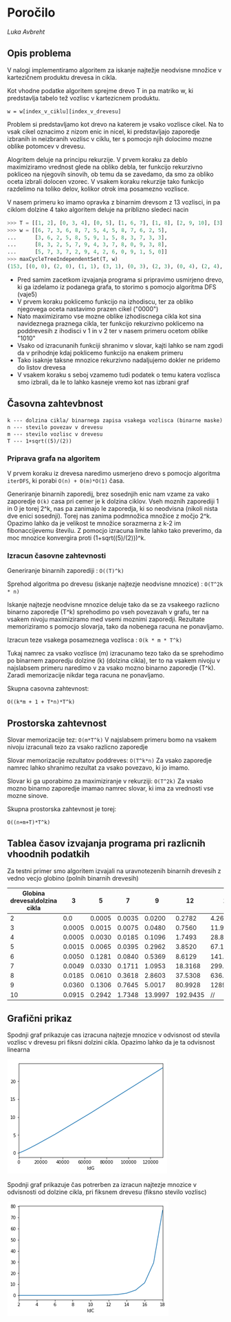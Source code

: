 # Poročilo

*Luka Avbreht*

## Opis problema

V nalogi implementiramo algoritem za iskanje najtežje neodvisne množice v kartezičnem produktu drevesa in cikla.

Kot vhodne podatke algoritem sprejme drevo T in pa matriko w, ki predstavlja tabelo tež vozlisc v kartezicnem produktu.

```
w = w[index_v_ciklu][index_v_drevesu]
```

Problem si predstavljamo kot drevo na katerem je vsako vozlisce cikel. Na to vsak cikel oznacimo z nizom enic in nicel, 
ki predstavljajo zaporedje izbranih in neizbranih vozlisc v ciklu, ter s pomocjo njih dolocimo mozne oblike potomcev v 
drevesu.

Alogritem deluje na principu rekurzije. V prvem koraku za deblo maximiziramo vrednost glede na obliko debla, ter funkcijo 
rekurzivno pokliceo na njegovih sinovih, ob temu da se zavedamo, da smo za obliko oceta izbrali dolocen vzorec. V vsakem 
koraku rekurzije tako funkcijo razdelimo na toliko delov, kolikor otrok ima posamezno vozlisce.

V nasem primeru ko imamo opravka z binarnim drevsom z 13 vozlisci, in pa ciklom dolzine 4 tako algoritem deluje na 
priblizno sledeci nacin

```python
>>> T = [[1, 2], [0, 3, 4], [0, 5], [1, 6, 7], [1, 8], [2, 9, 10], [3], [3], [4, 11], [5], [5, 12], [8], [10, 13], [12]]
>>> w = [[6, 7, 3, 6, 8, 7, 5, 4, 5, 8, 7, 6, 2, 5],
...      [3, 6, 2, 5, 8, 5, 9, 1, 5, 8, 3, 7, 3, 3],
...      [8, 3, 2, 5, 7, 9, 4, 3, 7, 8, 0, 9, 3, 8],
...      [5, 7, 3, 7, 2, 9, 4, 2, 6, 0, 9, 1, 5, 0]]
>>> maxCycleTreeIndependentSet(T, w)
(153, [(0, 0), (2, 0), (1, 1), (3, 1), (0, 3), (2, 3), (0, 4), (2, 4), (1, 5), (3, 5), (1, 6), (3, 6), (1, 7), (3, 7), (1, 8), (3, 8), (0, 9), (2, 9), (0, 10), (2, 10), (0, 11), (2, 11), (1, 12), (3, 12), (0, 13), (2, 13)])
```

* Pred samim zacetkom izvajanja programa si pripravimo usmirjeno drevo, ki ga izdelamo iz podanega grafa, to storimo s pomocjo algoritma DFS (vaje5)
* V prvem koraku poklicemo funkcijo na izhodiscu, ter za obliko njegovega oceta nastavimo prazen cikel ("0000")
* Nato maximiziramo vse mozne oblike izhodiscnega cikla kot sina navideznega praznega cikla, ter funkcijo rekurzivno 
poklicemo na poddrevesih z ihodisci v 1 in v 2 ter v nasem primeru ocetom oblike "1010"
* Vsako od izracunanih funkciji shranimo v slovar, kajti lahko se nam zgodi da v prihodnje kdaj poklicemo funkcijo na enakem primeru
* Tako isaknje taksne mnozice rekurzivno nadaljujemo dokler ne pridemo do listov drevesa
* V vsakem koraku s seboj vzamemo tudi podatek o temu katera vozlisca smo izbrali, da le to lahko kasneje vremo kot nas izbrani graf

## Časovna zahtevbnost 

```Legenda
k --- dolzina cikla/ binarnega zapisa vsakega vozlisca (binarne maske)
n --- stevilo povezav v drevesu
m --- stevilo vozlisc v drevesu
T --- 1+sqrt((5)/(2))
```

### Priprava grafa na algoritem

V prvem koraku iz drevesa naredimo usmerjeno drevo s pomocjo algoritma `iterDFS`, ki porabi `O(n) + O(m)*O(1)` časa.

Generiranje binarnih zaporedij, brez sosednjih enic nam vzame za vako zaporedje `O(k)` casa pri cemer je k dolzina ciklov.
Vseh moznih zaporediji 1 in 0 je torej 2^k, nas pa zanimajo le zaporedja, ki so neodvisna (nikoli nista dve enici sosednji). 
Torej nas zanima podmnožica množice z močjo 2^k. Opazimo lahko da je velikost te množice sorazmerna z k-2 im fibonaccijevemu številu.
Z pomocjo izracuna limite lahko tako preverimo, da moc mnozice konvergira proti (1+sqrt((5)/(2)))^k.

### Izracun časovne zahtevnosti

Generiranje binarnih zaporediji : `O((T)^k)`

Sprehod algoritma po drevesu (iskanje najtezje neodvisne mnozice) : `O(T^2k * n)`

Iskanje najtezje neodvisne mnozice deluje tako da se za vsakeego razlicno binarno zaporedje (T^k) sprehodimo po vseh 
povezavah v grafu, ter na vsakem nivoju maximiziramo med vsemi moznimi zaporedji. Rezultate memoriziramo s pomocjo slovarja,
tako da nobenega racuna ne ponavljamo.

Izracun teze vsakega posameznega vozlisca : `O(k * m * T^k)`

Tukaj namrec za vsako vozlisce (m) izracunamo tezo tako da se sprehodimo po binarnem zaporedju dolzine (k) (dolzina cikla), 
ter to na vsakem nivoju v najslabsem primeru naredimo v za vsako mozno binarno zaporedje (T^k). Zaradi memorizacije nikdar tega racuna ne ponavljamo.


Skupna casovna zahtevnost:

``` 
O((k*m + 1 + T*n)*T^k)
```

## Prostorska zahtevnost

Slovar memorizacije tez: `O(m*T^k)`
V najslabsem primeru bomo na vsakem nivoju izracunali tezo za vsako razlicno zaporedje

Slovar memorizacije rezultatov poddreves: `O(T^k*n)`
Za vsako zaporedje namrec lahko shranimo rezultat za vsako povezavo, ki jo imamo.

Slovar ki ga uporabimo za maximiziranje v rekurziji: `O(T^2k)`
Za vsako mozno binarno zaporedje imamao namrec slovar, ki ima za vrednosti vse mozne sinove.

Skupna prostorska zahtevnost je torej: 
```
O((n+m+T)*T^k)
```

## Tablea časov izvajanja programa pri razlicnih vhoodnih podatkih
 
Za testni primer smo algoritem izvajali na uravnotezenih binarnih drevesih z vedno vecjo globino (polnih binarnih drevesih)

Globina drevesa\dolzina cikla |  3  |  5  |  7  |  9  |  12  |  15   |
----------------------------------|--------------|-------------|-----------------|-----------------|-----------------|-----------------|
     2 |  0.0  |      0.0005  |      0.0035  |      0.0200  |      0.2782  |      4.2648  |  
     3 |   0.0005  |      0.0015  |      0.0075  |      0.0480  |      0.7560  |     11.9549  |  
     4 |   0.0005  |      0.0030  |      0.0185  |      0.1096  |      1.7493  |     28.8186  |  
     5 |   0.0015  |      0.0065  |      0.0395  |      0.2962  |      3.8520  |     67.1365  |  
     6 |   0.0050  |      0.1281  |      0.0840  |      0.5369  |      8.6129  |    141.3120  |  
     7 |   0.0049  |      0.0330  |      0.1711  |      1.0953  |     18.3168  |    299.3329  |  
     8 |   0.0185  |      0.0610  |      0.3618  |      2.8603  |     37.5308  |    636.8147  |  
     9 |   0.0360  |      0.1306  |      0.7645  |      5.0017  |     80.9928  |   1289.9691  |  
     10 |   0.0915  |      0.2942  |      1.7348  |     13.9997  |    192.9435  |  //  |
     
## Grafični prikaz

Spodnji graf prikazuje cas izracuna najtezje mnozice v odvisnost od stevila vozlisc v drevesu pri fiksni dolzini cikla. Opazimo lahko da je ta odvisnost linearna

![Graf1](graf1.png)  


Spodnji graf prikazuje čas potrerben za izracun najtezje mnozice v odvisnosti od dolzine cikla, pri fiksnem drevesu 
(fiksno stevilo vozlisc) 

![Graf2](graf2.png)  
